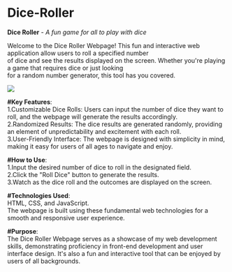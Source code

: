 # Dice-Roller

<b>Dice Roller</b>  - <i>A fun game for all to play with dice</i> 

Welcome to the Dice Roller Webpage! This fun and interactive web application allow users to roll a specified number <br>
of dice and see the results displayed on the screen. Whether you're playing a game that requires dice or just looking <br>
for a random number generator, this tool has you covered.

<img src="https://i.postimg.cc/0jkpgkjC/Screenshot-2024-03-09-131818.png" style="width:300px height:300px;"/>

<b>#Key Features</b>:<br>
1.Customizable Dice Rolls: Users can input the number of dice they want to roll, and the webpage will generate the results accordingly.<br>
2.Randomized Results: The dice results are generated randomly, providing an element of unpredictability and excitement with each roll.<br>
3.User-Friendly Interface: The webpage is designed with simplicity in mind, making it easy for users of all ages to navigate and enjoy.

<b>#How to Use</b>:<br>
1.Input the desired number of dice to roll in the designated field. <br>
2.Click the "Roll Dice" button to generate the results.<br>
3.Watch as the dice roll and the outcomes are displayed on the screen.

<b>#Technologies Used</b>:<br>
HTML, CSS, and JavaScript.</br>
The webpage is built using these fundamental web technologies for a smooth and responsive user experience.


<b>#Purpose</b>:<br>
The Dice Roller Webpage serves as a showcase of my web development skills, demonstrating proficiency in front-end development and user interface design.
It's also a fun and interactive tool that can be enjoyed by users of all backgrounds.

